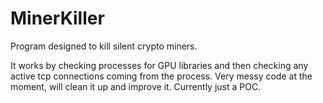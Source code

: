 # MinerKiller
Program designed to kill silent crypto miners.

It works by checking processes for GPU libraries and then checking any active tcp connections coming from the process.
Very messy code at the moment, will clean it up and improve it. Currently just a POC.
